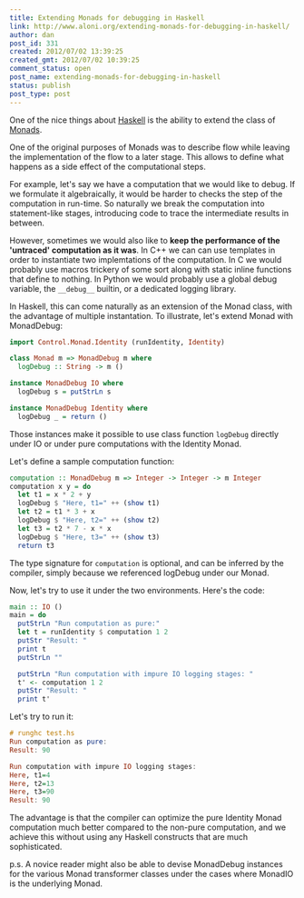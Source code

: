 ```yaml
---
title: Extending Monads for debugging in Haskell
link: http://www.aloni.org/extending-monads-for-debugging-in-haskell/
author: dan
post_id: 331
created: 2012/07/02 13:39:25
created_gmt: 2012/07/02 10:39:25
comment_status: open
post_name: extending-monads-for-debugging-in-haskell
status: publish
post_type: post
---
```


One of the nice things about [Haskell](http://www.haskell.org/haskellwiki/Haskell) is the ability to extend the class of [Monads](http://www.haskell.org/tutorial/monads.html).

One of the original purposes of Monads was to describe flow while leaving the implementation of the flow to a later stage. This allows to define what happens as a side effect of the computational steps.

For example, let's say we have a computation that we would like to debug. If we formulate it algebraically, it would be harder to checks the step of the computation in run-time. So naturally we break the computation into statement-like stages, introducing code to trace the intermediate results in between.

However, sometimes we would also like to **keep the performance of the 'untraced' computation as it was**. In C++ we can can use templates in order to instantiate two implemtations of the computation. In C we would probably use macros trickery of some sort along with static inline functions that define to nothing. In Python we would probably use a global debug variable, the `__debug__` builtin, or a dedicated logging library.

In Haskell, this can come naturally as an extension of the Monad class, with the advantage of multiple instantation. To illustrate, let's extend Monad with MonadDebug:

```haskell
import Control.Monad.Identity (runIdentity, Identity)

class Monad m => MonadDebug m where
  logDebug :: String -> m ()

instance MonadDebug IO where
  logDebug s = putStrLn s

instance MonadDebug Identity where
  logDebug _ = return ()
```

Those instances make it possible to use class function `logDebug` directly under IO or under pure computations with the Identity Monad.

Let's define a sample computation function:


```haskell
computation :: MonadDebug m => Integer -> Integer -> m Integer
computation x y = do
  let t1 = x * 2 + y
  logDebug $ "Here, t1=" ++ (show t1)
  let t2 = t1 * 3 + x
  logDebug $ "Here, t2=" ++ (show t2)
  let t3 = t2 * 7 - x * x
  logDebug $ "Here, t3=" ++ (show t3)
  return t3
```

The type signature for `computation` is optional, and can be inferred by the compiler, simply because we referenced logDebug under our Monad.

Now, let's try to use it under the two environments. Here's the code:


```haskell
main :: IO ()
main = do
  putStrLn "Run computation as pure:"
  let t = runIdentity $ computation 1 2
  putStr "Result: "
  print t
  putStrLn ""

  putStrLn "Run computation with impure IO logging stages: "
  t' <- computation 1 2
  putStr "Result: "
  print t'
```

Let's try to run it:


```haskell
# runghc test.hs
Run computation as pure:
Result: 90

Run computation with impure IO logging stages:
Here, t1=4
Here, t2=13
Here, t3=90
Result: 90
```

The advantage is that the compiler can optimize the pure Identity Monad computation much better compared to the non-pure computation, and we achieve this without using any Haskell constructs that are much sophisticated.

p.s. A novice reader might also be able to devise MonadDebug instances for the various Monad transformer classes under the cases where MonadIO is the underlying Monad.